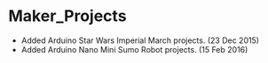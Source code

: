 # Maker_Projects

* Added Arduino Star Wars Imperial March projects. (23 Dec 2015)
* Added Arduino Nano Mini Sumo Robot projects. (15 Feb 2016)
